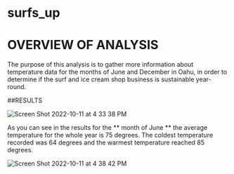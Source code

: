 # surfs_up

# OVERVIEW OF ANALYSIS

The purpose of this analysis is to gather more information about temperature data for the months of June and December in Oahu, in order to determine if the surf and ice cream shop business is sustainable year-round.

##RESULTS

![Screen Shot 2022-10-11 at 4 33 38 PM](https://user-images.githubusercontent.com/110702997/195202646-50da7310-8714-4ade-97ee-70b4f7257ffe.png)
 
As you can see in the results for the ** month of June ** the average temperature for the whole year is 75 degrees. The coldest temperature recorded was 64 degrees and the warmest temperature reached 85 degrees.



![Screen Shot 2022-10-11 at 4 38 42 PM](https://user-images.githubusercontent.com/110702997/195203286-e9dbf8af-3e56-45b5-8ef6-6cb9aaf64ad0.png)

